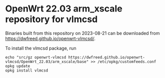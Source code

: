 OpenWrt 22.03 arm_xscale repository for vlmcsd
========

Binaries built from this repository on 2023-08-21 can be downloaded from <https://dwfreed.github.io/openwrt-vlmcsd/>.

To install the vlmcsd package, run

```
echo "src/gz openwrt-vlmcsd https://dwfreed.github.io/openwrt-vlmcsd/OpenWrt_22.03/arm_xscale/base" >> /etc/opkg/customfeeds.conf
opkg update
opkg install vlmcsd
```
